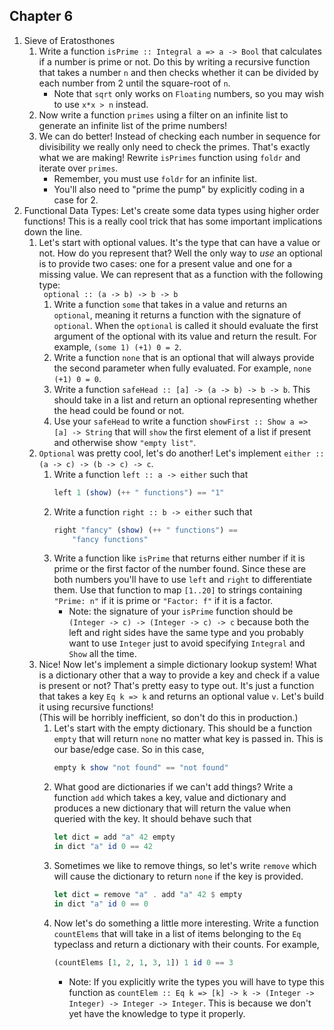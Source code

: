 ## Chapter 6

1. Sieve of Eratosthones
    1. Write a function `isPrime :: Integral a => a -> Bool` that calculates if a number is prime or not.  Do this by writing a recursive function that takes a number `n` and then checks whether it can be divided by each number from 2 until the square-root of `n`.
        - Note that `sqrt` only works on `Floating` numbers, so you may wish to use `x*x > n` instead. 
    2. Now write a function `primes` using a filter on an infinite list to generate an infinite list of the prime numbers!
    3. We can do better! Instead of checking each number in sequence for divisibility we really only need to check the primes.  That's exactly what we are making!  Rewrite `isPrimes` function using `foldr` and iterate over `primes`.  
        - Remember, you must use `foldr` for an infinite list.
        - You'll also need to "prime the pump" by explicitly coding in a case for 2.
2. Functional Data Types: Let's create some data types using higher order functions!  This is a really cool trick that has some important implications down the line.
    1. Let's start with optional values.  It's the type that can have a value or not.  How do you represent that?  Well the only way to _use_ an optional is to provide two cases: one for a present value and one for a missing value.  We can represent that as a function with the following type:  
    ` optional :: (a -> b) -> b -> b`  
        1. Write a function `some` that takes in a value and returns an `optional`, meaning it returns a function with the signature of `optional`.  When the `optional` is called it should evaluate the first argument of the optional with its value and return the result.  For example, `(some 1) (+1) 0 = 2`.
        2. Write a function `none` that is an optional that will always provide the second parameter when fully evaluated.  For example, `none (+1) 0 = 0`.
        3. Write a function `safeHead :: [a] -> (a -> b) -> b -> b`.  This should take in a list and return an optional representing whether the head could be found or not.
        4. Use your `safeHead` to write a function `showFirst :: Show a => [a] -> String` that will `show` the first element of a list if present and otherwise show `"empty list"`.
    2. `Optional` was pretty cool, let's do another!  Let's implement `either :: (a -> c) -> (b -> c) -> c`.
        1. Write a function `left :: a -> either` such that 
            ```haskell
            left 1 (show) (++ " functions") == "1"
            ```
        2. Write a function `right :: b -> either` such that
            ```haskell
            right "fancy" (show) (++ " functions") ==
                "fancy functions"
            ```
        3. Write a function like `isPrime` that returns either number if it is prime or the first factor of the number found.  Since these are both numbers you'll have to use `left` and `right` to differentiate them.  Use that function to map `[1..20]` to strings containing `"Prime: n"` if it is prime or `"Factor: f"` if it is a factor.
            - Note: the signature of your `isPrime` function should be `(Integer -> c) -> (Integer -> c) -> c` because both the left and right sides have the same type and you probably want to use `Integer` just to avoid specifying `Integral` and `Show` all the time.
    3. Nice!  Now let's implement a simple dictionary lookup system!  What is a dictionary other that a way to provide a key and check if a value is present or not?  That's pretty easy to type out.  It's just a function that takes a key `Eq k => k` and returns an optional value `v`.  Let's build it using recursive functions!  
    (This will be horribly inefficient, so don't do this in production.)
        1. Let's start with the empty dictionary.  This should be a function `empty` that will return `none` no matter what key is passed in.  This is our base/edge case. So in this case,  
            ```haskell
            empty k show "not found" == "not found"
            ```
        2. What good are dictionaries if we can't add things? Write a function `add` which takes a key, value and dictionary and produces a new dictionary that will return the value when queried with the key. It should behave such that  
            ```haskell
            let dict = add "a" 42 empty
            in dict "a" id 0 == 42
            ```
        3. Sometimes we like to remove things, so let's write `remove` which will cause the dictionary to return `none` if the key is provided.
            ```haskell
            let dict = remove "a" . add "a" 42 $ empty
            in dict "a" id 0 == 0
            ```
        4. Now let's do something a little more interesting.  Write a function `countElems` that will take in a list of items belonging to the `Eq` typeclass and return a dictionary with their counts.  For example,
            ```haskell
            (countElems [1, 2, 1, 3, 1]) 1 id 0 == 3
            ```
            - Note: If you explicitly write the types you will have to type this function as `countElem :: Eq k => [k] -> k -> (Integer -> Integer) -> Integer -> Integer`.  This is because we don't yet have the knowledge to type it properly.
